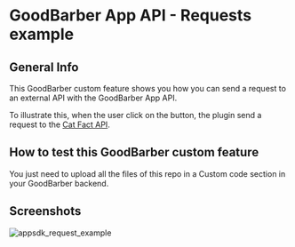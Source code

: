GoodBarber App API - Requests example
======================
## General Info
This GoodBarber custom feature shows you how you can send a request to an external API with the GoodBarber App API.

To illustrate this, when the user click on the button, the plugin send a request to the [Cat Fact API](https://docs.woocommerce.com/document/woocommerce-rest-api/).

## How to test this GoodBarber custom feature
You just need to upload all the files of this repo in a Custom code section in your GoodBarber backend.

## Screenshots
![appsdk_request_example](https://github.com/goodbarber/appsdk_request_example/assets/3242900/6edf24ad-b5d8-433a-89c4-6d329d756c3b)

